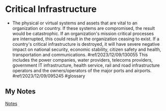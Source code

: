 # Critical Infrastructure
- The physical or virtual systems and assets that are vital to an organization or country. If these systems are compromised, the result would be catastrophic. If an organization's mission critical processes are interrupted, this could result in the organization ceasing to exist. If a country's critical infrastructure is destroyed, it will have severe negative impact on national security, economic stability, citizen safety and health, transportation and communications. #ref/2023/12/09/130055 This includes the power companies, water providers, telecoms providers, government IT infrastructure, health service, rail and road infrastructure operators and the owners/operators of the major ports and airports. #ref/2023/12/09/095245 #glossary 
## My Notes
[Notes](mynotes/critical-infrastructure-notes.md)

